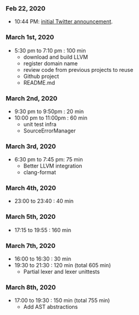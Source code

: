 ### Feb 22, 2020
- 10:44 PM: [initial Twitter announcement](https://twitter.com/tmikov/status/1231469792399220736).

### March 1st, 2020
- 5:30 pm to 7:10 pm : 100 min
    - download and build LLVM
    - register domain name
    - review code from previous projects to reuse
    - Github project
    - README.md

### March 2nd, 2020
-  9:30 pm to  9:50pm : 20 min
- 10:00 pm to 11:00pm : 60 min
    - unit test infra
    - SourceErrorManager

### March 3rd, 2020
- 6:30 pm to 7:45 pm: 75 min
    - Better LLVM integration
    - clang-format

### March 4th, 2020
- 23:00 to 23:40 : 40 min

### March 5th, 2020
- 17:15 to 19:55 : 160 min

### March 7th, 2020
- 16:00 to 16:30 : 30 min
- 19:30 to 21:30 : 120 min  (total 605 min)
    - Partial lexer and lexer unittests

### March 8th, 2020
- 17:00 to 19:30 : 150 min (total 755 min)
    - Add AST abstractions

